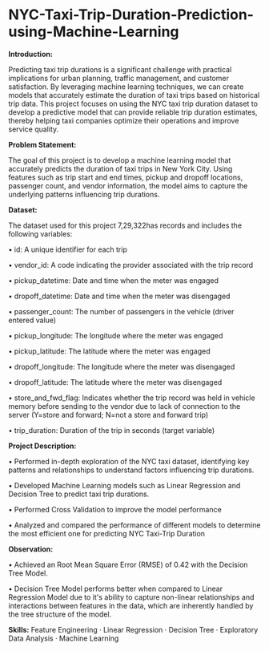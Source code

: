 # NYC-Taxi-Trip-Duration-Prediction-using-Machine-Learning

**Introduction:**

Predicting taxi trip durations is a significant challenge with practical implications for urban planning, traffic management, and customer satisfaction. By leveraging machine learning techniques, we can create models that accurately estimate the duration of taxi trips based on historical trip data. This project focuses on using the NYC taxi trip duration dataset to develop a predictive model that can provide reliable trip duration estimates, thereby helping taxi companies optimize their operations and improve service quality.

**Problem Statement:**

The goal of this project is to develop a machine learning model that accurately predicts the duration of taxi trips in New York City. Using features such as trip start and end times, pickup and dropoff locations, passenger count, and vendor information, the model aims to capture the underlying patterns influencing trip durations.

**Dataset:**

The dataset used for this project 7,29,322has records and includes the following variables:

• id: A unique identifier for each trip

• vendor_id: A code indicating the provider associated with the trip record

• pickup_datetime: Date and time when the meter was engaged

• dropoff_datetime: Date and time when the meter was disengaged

• passenger_count: The number of passengers in the vehicle (driver entered value)

• pickup_longitude: The longitude where the meter was engaged

• pickup_latitude: The latitude where the meter was engaged

• dropoff_longitude: The longitude where the meter was disengaged

• dropoff_latitude: The latitude where the meter was disengaged

• store_and_fwd_flag: Indicates whether the trip record was held in vehicle memory before sending to the vendor due to lack of connection to the server (Y=store and forward; N=not a store and forward trip)

• trip_duration: Duration of the trip in seconds (target variable)

**Project Description:**

• Performed in-depth exploration of the NYC taxi dataset, identifying key patterns and relationships to understand factors influencing trip durations.

• Developed Machine Learning models such as Linear Regression and Decision Tree to predict taxi trip durations.

• Performed Cross Validation to improve the model performance

• Analyzed and compared the performance of different models to determine the most efficient one for predicting NYC Taxi-Trip Duration

**Observation:**

• Achieved an Root Mean Square Error (RMSE) of 0.42 with the Decision Tree Model.

• Decision Tree Model performs better when compared to Linear Regression Model due to it's ability to capture non-linear relationships and interactions between features in the data, which are inherently handled by the tree structure of the model.

**Skills:** Feature Engineering · Linear Regression · Decision Tree · Exploratory Data Analysis · Machine Learning

